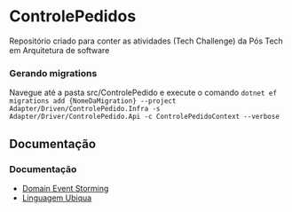 # ControlePedidos
Repositório criado para conter as atividades (Tech Challenge) da Pós Tech em Arquitetura de software

### Gerando migrations

Navegue até a pasta src/ControlePedido e execute o comando `dotnet ef migrations add {NomeDaMigration} --project Adapter/Driven/ControlePedido.Infra -s Adapter/Driver/ControlePedido.Api -c ControlePedidoContext --verbose`

## Documentação

### Documentação
- [Domain Event Storming](https://www.figma.com/board/fHGDc1i4RxCmrrsPomCD4E/Domain-Event-Storming-Tech-Challenge?node-id=0%3A1&t=TI5wBxdhle65UPSn-1)
- [Linguagem Ubiqua](https://endurable-saguaro-cb6.notion.site/Tech-challenge-819953d402a349e88708f15e7589e03a)